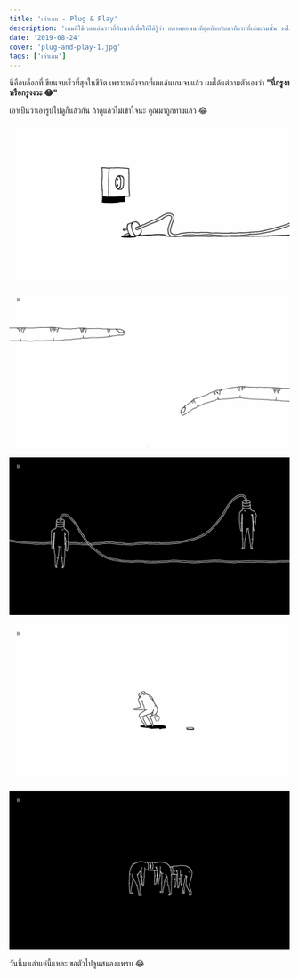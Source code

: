 ```yaml
---
title: 'เล่าเกม - Plug & Play'
description: 'เกมที่ใช้เวลาเล่นราวยี่สิบนาทีเพื่อให้ได้รู้ว่า สภาพตอนนาทีสุดท้ายกับนาทีแรกที่เล่นเกมนั้น งงไม่ต่างกัน ถถถ'
date: '2019-08-24'
cover: 'plug-and-play-1.jpg'
tags: ['เล่าเกม']
---
```


นี่คือบล็อกที่เขียนจบเร็วที่สุดในชีวิต เพราะหลังจากที่ผมเล่นเกมจบแล้ว ผมได้แต่ถามตัวเองว่า **"นี่กรูงงหรือกรูงงวะ 😂"**

เอาเป็นว่าเอารูปไปดูก็แล้วกัน ถ้าดูแล้วไม่เข้าใจนะ คุณมาถูกทางแล้ว 😂

![Plug & Play](plug-and-play-2.jpg)

![Plug & Play](plug-and-play-3.jpg)

![Plug & Play](plug-and-play-4.jpg)

![Plug & Play](plug-and-play-5.jpg)

![Plug & Play](plug-and-play-6.jpg)

วันนี้มาเล่าแค่นี้แหละ ขอตัวไปจูนสมองแพรบ 😂

